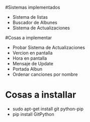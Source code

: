 
#Sistemas implementados

* Sistema de listas
* Buscador de Albunes
* Sistema de Actualizaciones

#Cosas a implementar

* Probar Sistema de Actualizaciones
* Vercion en pantalla
* Hora en pantalla
* Mensaje de Update
* Portada Albun
* Ordenar canciones por nombre

# Cosas a installar 

* sudo apt-get install git python-pip 
* pip install GitPython
